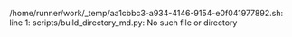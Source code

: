 /home/runner/work/_temp/aa1cbbc3-a934-4146-9154-e0f041977892.sh: line 1: scripts/build_directory_md.py: No such file or directory
